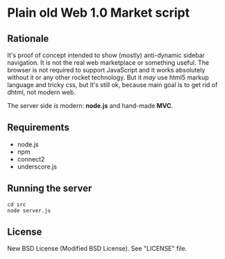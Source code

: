Plain old Web 1.0 Market script
===============================

Rationale
---------
It's proof of concept intended to show (mostly) anti-dynamic sidebar navigation. It is not the real web marketplace or something useful.
The browser is not required to support JavaScript and it works absolutely without it or any other rocket technology.
But it _may_ use html5 markup language and tricky css, but it's still ok, because main goal is to get rid of dhtml, not modern web.

The server side _is_ modern: **node.js** and hand-made **MVC**.

Requirements
------------
* node.js
* npm
* connect2
* underscore.js

Running the server
------------------
    cd src
    node server.js

License
-------
New BSD License (Modified BSD License). See "LICENSE" file.

